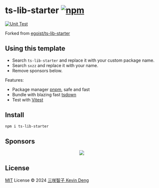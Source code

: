 # ts-lib-starter [![npm](https://img.shields.io/npm/v/ts-lib-starter.svg)](https://npmjs.com/package/ts-lib-starter)

[![Unit Test](https://github.com/sxzz/ts-lib-starter/actions/workflows/unit-test.yml/badge.svg)](https://github.com/sxzz/ts-lib-starter/actions/workflows/unit-test.yml)

<!-- Remove belows -->

Forked from [egoist/ts-lib-starter](https://github.com/egoist/ts-lib-starter)

## Using this template

- Search `ts-lib-starter` and replace it with your custom package name.
- Search `sxzz` and replace it with your name.
- Remove sponsors below.

Features:

- Package manager [pnpm](https://pnpm.js.org/), safe and fast
- Bundle with blazing fast [tsdown](https://github.com/sxzz/tsdown)
- Test with [Vitest](https://vitest.dev)

<!-- Remove aboves -->

## Install

```bash
npm i ts-lib-starter
```

## Sponsors

<p align="center">
  <a href="https://cdn.jsdelivr.net/gh/sxzz/sponsors/sponsors.svg">
    <img src='https://cdn.jsdelivr.net/gh/sxzz/sponsors/sponsors.svg'/>
  </a>
</p>

## License

[MIT](./LICENSE) License © 2024 [三咲智子 Kevin Deng](https://github.com/sxzz)
